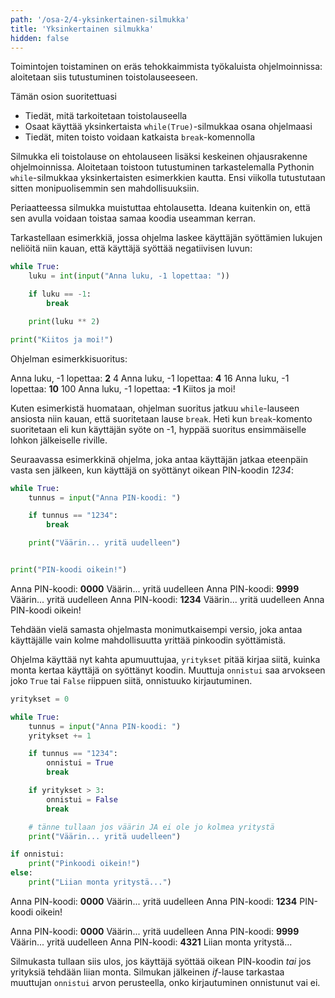 ```yaml
---
path: '/osa-2/4-yksinkertainen-silmukka'
title: 'Yksinkertainen silmukka'
hidden: false
---
```


<text-box variant='learningObjectives' name='Oppimistavoitteet'>

Toimintojen toistaminen on eräs tehokkaimmista työkaluista ohjelmoinnissa: aloitetaan siis tutustuminen toistolauseeseen.

Tämän osion suoritettuasi

- Tiedät, mitä tarkoitetaan toistolauseella
- Osaat käyttää yksinkertaista `while(True)`-silmukkaa osana ohjelmaasi
- Tiedät, miten toisto voidaan katkaista `break`-komennolla

</text-box>

Silmukka eli toistolause on ehtolauseen lisäksi keskeinen ohjausrakenne ohjelmoinnissa. Aloitetaan toistoon tutustuminen tarkastelemalla Pythonin `while`-silmukkaa yksinkertaisten esimerkkien kautta. Ensi viikolla tutustutaan sitten monipuolisemmin sen mahdollisuuksiin.

Periaatteessa silmukka muistuttaa ehtolausetta. Ideana kuitenkin on, että sen avulla voidaan toistaa samaa koodia useamman kerran.

Tarkastellaan esimerkkiä, jossa ohjelma laskee käyttäjän syöttämien lukujen neliöitä niin kauan, että käyttäjä syöttää negatiivisen luvun:

```python
while True:
    luku = int(input("Anna luku, -1 lopettaa: "))

    if luku == -1:
        break

    print(luku ** 2)

print("Kiitos ja moi!")
```

Ohjelman esimerkkisuoritus:

<sample-output>

Anna luku, -1 lopettaa: **2**
4
Anna luku, -1 lopettaa: **4**
16
Anna luku, -1 lopettaa: **10**
100
Anna luku, -1 lopettaa: **-1**
Kiitos ja moi!

</sample-output>

Kuten esimerkistä huomataan, ohjelman suoritus jatkuu `while`-lauseen ansiosta niin kauan, että suoritetaan lause `break`. Heti kun `break`-komento suoritetaan eli kun käyttäjän syöte on -1, hyppää suoritus ensimmäiselle lohkon jälkeiselle riville.

Seuraavassa esimerkkinä ohjelma, joka antaa käyttäjän jatkaa eteenpäin vasta sen jälkeen, kun käyttäjä on syöttänyt oikean PIN-koodin _1234_:

```python
while True:
    tunnus = input("Anna PIN-koodi: ")

    if tunnus == "1234":
        break

    print("Väärin... yritä uudelleen")


print("PIN-koodi oikein!")
```

<sample-output>

Anna PIN-koodi: **0000**
Väärin... yritä uudelleen
Anna PIN-koodi: **9999**
Väärin... yritä uudelleen
Anna PIN-koodi: **1234**
Väärin... yritä uudelleen
Anna PIN-koodi oikein!

</sample-output>

Tehdään vielä samasta ohjelmasta monimutkaisempi versio, joka antaa käyttäjälle vain kolme mahdollisuutta yrittää pinkoodin syöttämistä.

Ohjelma käyttää nyt kahta apumuuttujaa, `yritykset` pitää kirjaa siitä, kuinka monta kertaa käyttäjä on syöttänyt koodin.  Muuttuja `onnistui` saa arvokseen joko `True` tai `False` riippuen siitä, onnistuuko kirjautuminen.

```python
yritykset = 0

while True:
    tunnus = input("Anna PIN-koodi: ")
    yritykset += 1

    if tunnus == "1234":
        onnistui = True
        break

    if yritykset > 3:
        onnistui = False
        break

    # tänne tullaan jos väärin JA ei ole jo kolmea yritystä
    print("Väärin... yritä uudelleen")

if onnistui:
    print("Pinkoodi oikein!")
else:
    print("Liian monta yritystä...")
```

<sample-output>

Anna PIN-koodi: **0000**
Väärin... yritä uudelleen
Anna PIN-koodi: **1234**
PIN-koodi oikein!

</sample-output>

<sample-output>

Anna PIN-koodi: **0000**
Väärin... yritä uudelleen
Anna PIN-koodi: **9999**
Väärin... yritä uudelleen
Anna PIN-koodi: **4321**
Liian monta yritystä...

</sample-output>

Silmukasta tullaan siis ulos, jos käyttäjä syöttää oikean PIN-koodin _tai_ jos yrityksiä tehdään liian monta. Silmukan jälkeinen _if_-lause tarkastaa muuttujan `onnistui` arvon perusteella, onko kirjautuminen onnistunut vai ei.